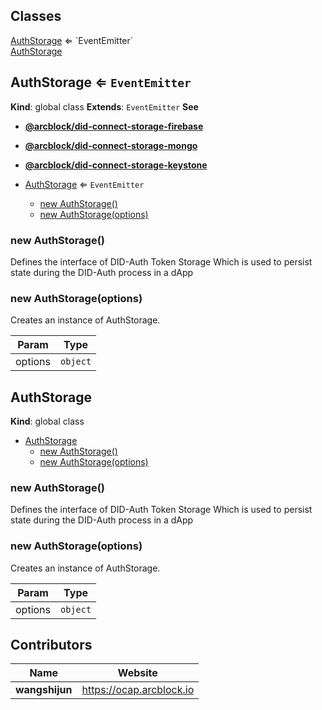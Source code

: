 
## Classes

<dl>
<dt><a href="#AuthStorage">AuthStorage</a> ⇐ `EventEmitter`</dt>
<dd></dd>
<dt><a href="#AuthStorage">AuthStorage</a></dt>
<dd></dd>
</dl>


## AuthStorage ⇐ `EventEmitter`

**Kind**: global class
**Extends**: `EventEmitter`
**See**

* [**@arcblock/did-connect-storage-firebase**](https://github.com/arcblock/did-auth-storage-firebase)
* [**@arcblock/did-connect-storage-mongo**](https://github.com/arcblock/did-auth-storage-mongo)
* [**@arcblock/did-connect-storage-keystone**](https://github.com/arcblock/did-auth-storage-keystone)


* [AuthStorage](#AuthStorage) ⇐ `EventEmitter`
  * [new AuthStorage()](#new_AuthStorage_new)
  * [new AuthStorage(options)](#new_AuthStorage_new)

### new AuthStorage()

Defines the interface of DID-Auth Token Storage
Which is used to persist state during the DID-Auth process in a dApp

### new AuthStorage(options)

Creates an instance of AuthStorage.

| Param   | Type     |
| ------- | -------- |
| options | `object` |


## AuthStorage

**Kind**: global class

* [AuthStorage](#AuthStorage)
  * [new AuthStorage()](#new_AuthStorage_new)
  * [new AuthStorage(options)](#new_AuthStorage_new)

### new AuthStorage()

Defines the interface of DID-Auth Token Storage
Which is used to persist state during the DID-Auth process in a dApp

### new AuthStorage(options)

Creates an instance of AuthStorage.

| Param   | Type     |
| ------- | -------- |
| options | `object` |


## Contributors

| Name           | Website                    |
| -------------- | -------------------------- |
| **wangshijun** | <https://ocap.arcblock.io> |
